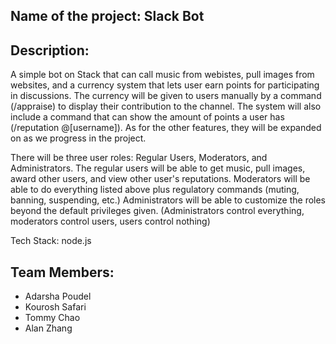 ## Name of the project: Slack Bot

## Description:

A simple bot on Stack that can call music from webistes, pull images from websites, and a
currency system that lets user earn points for participating in discussions. The currency will be given to
users manually by a command (/appraise) to display their contribution to the channel. The system will also include
a command that can show the amount of points a user has (/reputation @[username]). As for the other features, they
will be expanded on as we progress in the project.

There will be three user roles: Regular Users, Moderators, and Administrators.
The regular users will be able to get music, pull images, award other users, and view other user's reputations.
Moderators will be able to do everything listed above plus regulatory commands (muting, banning, suspending, etc.)
Administrators will be able to customize the roles beyond the default privileges given.
(Administrators control everything, moderators control users, users control nothing)

Tech Stack: node.js

## Team Members:
* Adarsha Poudel
* Kourosh Safari
* Tommy Chao
* Alan Zhang
